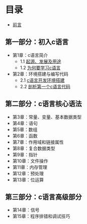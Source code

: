 # 目录
* [前言](preface.md)

## 第一部分：初入c语言

* 第1章：c语言简介
    * 1.1 [起源、发展及用途](c011.md)
    * 1.2 [为何要学习c语言](c01_2.md)
* 第2章：环境搭建与编写代码
    * 2.1 [c语言开发环境搭建](c02-1.md)
    * 2.2 [剖析第一个c语言代码](cc.md)
    
## 第二部分：c语言核心语法

* 第3章：常量、变量、基本数据类型
* 第4章：语句
* 第5章：数组
* 第6章：函数
* 第7章：作用域和链接属性
* 第8章：复合数据类型
* 第9章：指针
* 第10章：文件操作
* 第11章：内存管理
* 第12章：预处理
* 第13章：位运算

## 第三部分：c语言高级部分

* 第14章：信号
* 第15章：程序排错和调试技巧